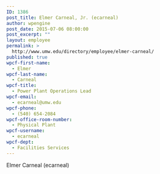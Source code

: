 ```yaml
---
ID: 1386
post_title: Elmer Carneal, Jr. (ecarneal)
author: wpengine
post_date: 2015-07-06 08:00:00
post_excerpt: ""
layout: employee
permalink: >
  http://www.umw.edu/directory/employee/elmer-carneal/
published: true
wpcf-first-name:
  - Elmer
wpcf-last-name:
  - Carneal
wpcf-title:
  - Power Plant Operations Lead
wpcf-email:
  - ecarneal@umw.edu
wpcf-phone:
  - (540) 654-2084
wpcf-office-room-number:
  - Physical Plant
wpcf-username:
  - ecarneal
wpcf-dept:
  - Facilities Services
---
```

Elmer Carneal (ecarneal)